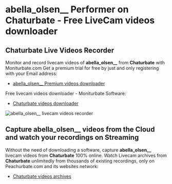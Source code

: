 # abella_olsen__ Performer on Chaturbate - Free LiveCam videos downloader

## Chaturbate Live Videos Recorder

Monitor and record livecam videos of **abella_olsen__** from **Chaturbate** with Moniturbate.com
Get a premium trial for free by just and only registering with your Email address:
* [abella_olsen__ Premium videos downloader](https://moniturbate.com/request-demo-licence-key.html)

Free livecam videos downloader - Moniturbate Software:
* [Chaturbate videos downloader](https://moniturbate.com/moniturbate-download-software.html)

![abella_olsen__ livecam videos recorder](https://peachurnet.com/templates/moniturbate-software.png)


## Capture abella_olsen__ videos from the Cloud and watch your recordings on Streaming

Without the need of downloading a software, capture **abella_olsen__** livecam videos from **Chaturbate** 100% online.
Watch Livecam archives from **Chaturbate** unlimitedly from thousands of existing recordings, only on Peachurbate.com and its websites network:
* [Chaturbate videos archives](https://peachurnet.com/)